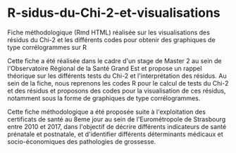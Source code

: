 # R-sidus-du-Chi-2-et-visualisations
Fiche méthodologique (Rmd HTML) réalisée sur les visualisations des résidus du Chi-2 et les différents codes pour obtenir des graphiques de type corrélogrammes sur R

Cette fiche a été réalisée dans le cadre d'un stage de Master 2 au sein de l'Observatoire Régional de la Santé Grand Est et propose un rappel théorique sur les différents tests du Chi-2 et l'interprétation des résidus. 
Au sein de la fiche, nous reprenons les codes R pour le calcul de tests du Chi-2 et des résidus et proposons des codes pour la visualisation de ces résidus, notamment sous la forme de graphiques de type corrélogrammes. 

Cette fiche méthodologique a été proposée suite à l'exploitation des certificats de santé au 8eme jour au sein de l'Eurométropole de Strasbourg entre 2010 et 2017, dans l'objectif de décrire différents indicateurs de santé prénatale et postnatale, 
et d'identifier différents déterminants médicaux et socio-économiques des pathologies de grossesse. 



